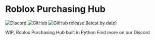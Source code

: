 # Roblox Purchasing Hub
[![Discord](https://img.shields.io/discord/536555061510144020?label=discord&logo=discord&style=for-the-badge)](https://discord.gg/Eb384Xw)
[![GitHub](https://img.shields.io/github/license/redon-tech/Roblox-Purchasing-Hub?style=for-the-badge)](https://mit-license.org/)
[![GitHub release (latest by date)](https://img.shields.io/github/v/release/redon-tech/Roblox-Purchasing-Hub?style=for-the-badge)](https://github.com/Redon-Tech/Roblox-Purchasing-Hub/releases)

WIP, Roblox Purchasing Hub built in Python
Find more on our Discord

